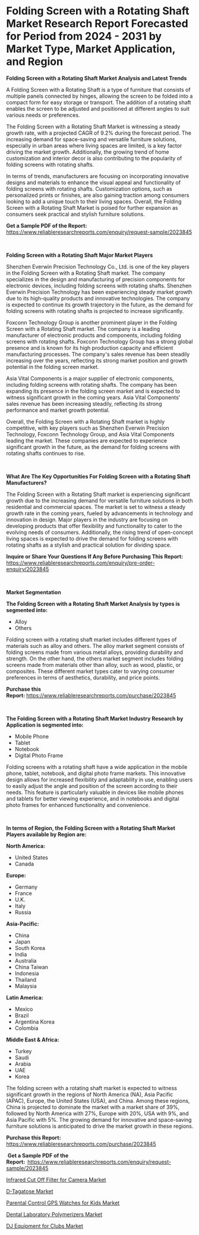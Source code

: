 <p><h1>Folding Screen with a Rotating Shaft Market Research Report Forecasted for Period from 2024 -  2031 by Market Type, Market Application, and Region</h1></p><p><strong>Folding Screen with a Rotating Shaft Market Analysis and Latest Trends</strong></p>
<p><p>A Folding Screen with a Rotating Shaft is a type of furniture that consists of multiple panels connected by hinges, allowing the screen to be folded into a compact form for easy storage or transport. The addition of a rotating shaft enables the screen to be adjusted and positioned at different angles to suit various needs or preferences.</p><p>The Folding Screen with a Rotating Shaft Market is witnessing a steady growth rate, with a projected CAGR of 9.2% during the forecast period. The increasing demand for space-saving and versatile furniture solutions, especially in urban areas where living spaces are limited, is a key factor driving the market growth. Additionally, the growing trend of home customization and interior decor is also contributing to the popularity of folding screens with rotating shafts.</p><p>In terms of trends, manufacturers are focusing on incorporating innovative designs and materials to enhance the visual appeal and functionality of folding screens with rotating shafts. Customization options, such as personalized prints or finishes, are also gaining traction among consumers looking to add a unique touch to their living spaces. Overall, the Folding Screen with a Rotating Shaft Market is poised for further expansion as consumers seek practical and stylish furniture solutions.</p></p>
<p><strong>Get a Sample PDF of the Report:&nbsp;</strong> <a href="https://www.reliableresearchreports.com/enquiry/request-sample/2023845">https://www.reliableresearchreports.com/enquiry/request-sample/2023845</a></p>
<p>&nbsp;</p>
<p><strong>Folding Screen with a Rotating Shaft Major Market Players</strong></p>
<p><p>Shenzhen Everwin Precision Technology Co., Ltd. is one of the key players in the Folding Screen with a Rotating Shaft market. The company specializes in the design and manufacturing of precision components for electronic devices, including folding screens with rotating shafts. Shenzhen Everwin Precision Technology has been experiencing steady market growth due to its high-quality products and innovative technologies. The company is expected to continue its growth trajectory in the future, as the demand for folding screens with rotating shafts is projected to increase significantly.</p><p>Foxconn Technology Group is another prominent player in the Folding Screen with a Rotating Shaft market. The company is a leading manufacturer of electronic products and components, including folding screens with rotating shafts. Foxconn Technology Group has a strong global presence and is known for its high production capacity and efficient manufacturing processes. The company's sales revenue has been steadily increasing over the years, reflecting its strong market position and growth potential in the folding screen market.</p><p>Asia Vital Components is a major supplier of electronic components, including folding screens with rotating shafts. The company has been expanding its presence in the folding screen market and is expected to witness significant growth in the coming years. Asia Vital Components' sales revenue has been increasing steadily, reflecting its strong performance and market growth potential.</p><p>Overall, the Folding Screen with a Rotating Shaft market is highly competitive, with key players such as Shenzhen Everwin Precision Technology, Foxconn Technology Group, and Asia Vital Components leading the market. These companies are expected to experience significant growth in the future, as the demand for folding screens with rotating shafts continues to rise.</p></p>
<p>&nbsp;</p>
<p><strong>What Are The Key Opportunities For Folding Screen with a Rotating Shaft Manufacturers?</strong></p>
<p><p>The Folding Screen with a Rotating Shaft market is experiencing significant growth due to the increasing demand for versatile furniture solutions in both residential and commercial spaces. The market is set to witness a steady growth rate in the coming years, fueled by advancements in technology and innovation in design. Major players in the industry are focusing on developing products that offer flexibility and functionality to cater to the evolving needs of consumers. Additionally, the rising trend of open-concept living spaces is expected to drive the demand for folding screens with rotating shafts as a stylish and practical solution for dividing space.</p></p>
<p><strong>Inquire or Share Your Questions If Any Before Purchasing This Report:</strong> <a href="https://www.reliableresearchreports.com/enquiry/pre-order-enquiry/2023845">https://www.reliableresearchreports.com/enquiry/pre-order-enquiry/2023845</a></p>
<p>&nbsp;</p>
<p><strong>Market Segmentation</strong></p>
<p><strong>The Folding Screen with a Rotating Shaft Market Analysis by types is segmented into:</strong></p>
<p><ul><li>Alloy</li><li>Others</li></ul></p>
<p><p>Folding screen with a rotating shaft market includes different types of materials such as alloy and others. The alloy market segment consists of folding screens made from various metal alloys, providing durability and strength. On the other hand, the others market segment includes folding screens made from materials other than alloy, such as wood, plastic, or composites. These different market types cater to varying consumer preferences in terms of aesthetics, durability, and price points.</p></p>
<p><strong>Purchase this Report:&nbsp;</strong><a href="https://www.reliableresearchreports.com/purchase/2023845">https://www.reliableresearchreports.com/purchase/2023845</a></p>
<p>&nbsp;</p>
<p><strong>The Folding Screen with a Rotating Shaft Market Industry Research by Application is segmented into:</strong></p>
<p><ul><li>Mobile Phone</li><li>Tablet</li><li>Notebook</li><li>Digital Photo Frame</li></ul></p>
<p><p>Folding screens with a rotating shaft have a wide application in the mobile phone, tablet, notebook, and digital photo frame markets. This innovative design allows for increased flexibility and adaptability in use, enabling users to easily adjust the angle and position of the screen according to their needs. This feature is particularly valuable in devices like mobile phones and tablets for better viewing experience, and in notebooks and digital photo frames for enhanced functionality and convenience.</p></p>
<p>&nbsp;</p>
<p><strong>In terms of Region, the Folding Screen with a Rotating Shaft Market Players available by Region are:</strong></p>
<p>
    <p> <strong> North America: </strong>
        <ul>
            <li>United States</li>
            <li>Canada</li>
        </ul>
        </p> 
    <p> <strong> Europe: </strong>
        <ul>
            <li>Germany</li>
            <li>France</li>
            <li>U.K.</li>
            <li>Italy</li>
            <li>Russia</li>
        </ul>
        </p> 
    <p> <strong> Asia-Pacific: </strong>
        <ul>
            <li>China</li>
            <li>Japan</li>
            <li>South Korea</li>
            <li>India</li>
            <li>Australia</li>
            <li>China Taiwan</li>
            <li>Indonesia</li>
            <li>Thailand</li>
            <li>Malaysia</li>
        </ul>
        </p> 
    <p> <strong> Latin America: </strong>
        <ul>
            <li>Mexico</li>
            <li>Brazil</li>
            <li>Argentina Korea</li>
            <li>Colombia</li>
        </ul>
        </p> 
    <p> <strong> Middle East & Africa: </strong>
        <ul>
            <li>Turkey</li>
            <li>Saudi</li>
            <li>Arabia</li>
            <li>UAE</li>
            <li>Korea</li>
        </ul>
    </p>
    </p>
<p><p>The folding screen with a rotating shaft market is expected to witness significant growth in the regions of North America (NA), Asia Pacific (APAC), Europe, the United States (USA), and China. Among these regions, China is projected to dominate the market with a market share of 39%, followed by North America with 27%, Europe with 20%, USA with 9%, and Asia Pacific with 5%. The growing demand for innovative and space-saving furniture solutions is anticipated to drive the market growth in these regions.</p></p>
<p><strong>Purchase this Report: </strong><a href="https://www.reliableresearchreports.com/purchase/2023845">https://www.reliableresearchreports.com/purchase/2023845</a></p>
<p>&nbsp;<strong>Get a Sample PDF of the Report:&nbsp;&nbsp;</strong><a href="https://www.reliableresearchreports.com/enquiry/request-sample/2023845">https://www.reliableresearchreports.com/enquiry/request-sample/2023845</a></p>
<p><strong></strong></p>
<p><p><a href="https://github.com/jsmusil/Market-Research-Report-List-2/blob/main/infrared-cut-off-filter-for-camera-market.md">Infrared Cut Off Filter for Camera Market</a></p><p><a href="https://fuschia-pecorino-a6d.notion.site/D-Tagatose-Market-Size-Growing-and-Forecasted-for-period-from-2024-2031-and-provides-complete-mark-3b45de25b4bb429db581e7e6e80fb078">D-Tagatose Market</a></p><p><a href="https://view.publitas.com/reportprime-1/parental-control-gps-watches-for-kids-market-research-report-unlocks-analysis-on-the-market-financial-status-market-size-and-market-revenue-upto-2031/">Parental Control GPS Watches for Kids Market</a></p><p><a href="https://changeable-paste-463.notion.site/Dental-Laboratory-Polymerizers-Market-Analysis-and-Market-Size-Global-Industry-Overview-Market-Seg-cdc2febb931442e283e6dade433b24b4">Dental Laboratory Polymerizers Market</a></p><p><a href="https://view.publitas.com/reportprime-1/dj-equipment-for-clubs-market-size-evaluating-its-market-trends-growth-and-projections-2024-2031/">DJ Equipment for Clubs Market</a></p></p>